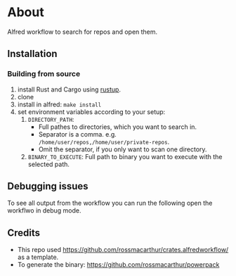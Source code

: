 # About

Alfred workflow to search for repos and open them.

## Installation

### Building from source

1. install Rust and Cargo using [rustup](https://rustup.rs/).
2. clone
3. install in alfred: `make install`
4. set environment variables according to your setup:
    1. `DIRECTORY_PATH`:
       - Full pathes to directories, which you want to search in.
       - Separator is a comma. e.g. `/home/user/repos,/home/user/private-repos`.
       - Omit the separator, if you only want to scan one directory.
    2. `BINARY_TO_EXECUTE`: Full path to binary you want to execute with the selected path.

## Debugging issues

To see all output from the workflow you can run the following open the workflwo in debug mode.

## Credits

* This repo used https://github.com/rossmacarthur/crates.alfredworkflow/ as a template.
* To generate the binary: https://github.com/rossmacarthur/powerpack
